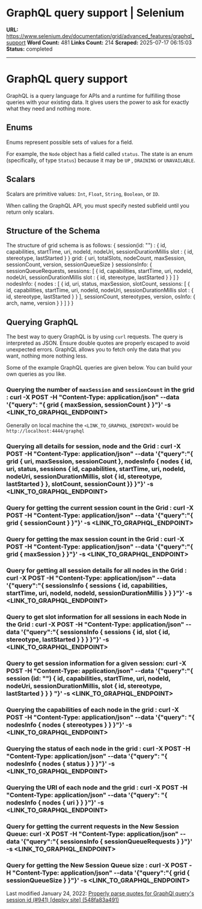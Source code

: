 # GraphQL query support | Selenium

**URL:** https://www.selenium.dev/documentation/grid/advanced_features/graphql_support
**Word Count:** 481
**Links Count:** 214
**Scraped:** 2025-07-17 06:15:03
**Status:** completed

---

# GraphQL query support

GraphQL is a query language for APIs and a runtime for fulfilling those queries with your existing data. It gives users the power to ask for exactly what they need and nothing more.

## Enums

Enums represent possible sets of values for a field.

For example, the `Node` object has a field called `status`. The state is an enum \(specifically, of type `Status`\) because it may be `UP` , `DRAINING` or `UNAVAILABLE`.

## Scalars

Scalars are primitive values: `Int`, `Float`, `String`, `Boolean`, or `ID`.

When calling the GraphQL API, you must specify nested subfield until you return only scalars.

## Structure of the Schema

The structure of grid schema is as follows:               {         session(id: "<session-id>") : {             id,             capabilities,             startTime,             uri,             nodeId,             nodeUri,             sessionDurationMillis             slot : {                 id,                 stereotype,                 lastStarted             }         }         grid: {             uri,             totalSlots,             nodeCount,             maxSession,             sessionCount,             version,             sessionQueueSize         }         sessionsInfo: {             sessionQueueRequests,             sessions: [                 {                     id,                     capabilities,                     startTime,                     uri,                     nodeId,                     nodeUri,                     sessionDurationMillis                     slot : {                         id,                         stereotype,                         lastStarted                     }                 }             ]         }         nodesInfo: {             nodes : [                 {                     id,                     uri,                     status,                     maxSession,                     slotCount,                     sessions: [                         {                             id,                             capabilities,                             startTime,                             uri,                             nodeId,                             nodeUri,                             sessionDurationMillis                             slot : {                                 id,                                 stereotype,                                 lastStarted                             }                         }                     ],                     sessionCount,                     stereotypes,                     version,                     osInfo: {                         arch,                         name,                         version                     }                 }             ]         }     }     

## Querying GraphQL

The best way to query GraphQL is by using `curl` requests. The query is interpreted as JSON. Ensure double quotes are properly escaped to avoid unexpected errors. GraphQL allows you to fetch only the data that you want, nothing more nothing less.

Some of the example GraphQL queries are given below. You can build your own queries as you like.

### Querying the number of `maxSession` and `sessionCount` in the grid :               curl -X POST -H "Content-Type: application/json" --data '{"query": "{ grid { maxSession, sessionCount } }"}' -s <LINK_TO_GRAPHQL_ENDPOINT>     

Generally on local machine the `<LINK_TO_GRAPHQL_ENDPOINT>` would be `http://localhost:4444/graphql`

### Querying all details for session, node and the Grid :               curl -X POST -H "Content-Type: application/json" --data '{"query":"{ grid { uri, maxSession, sessionCount }, nodesInfo { nodes { id, uri, status, sessions { id, capabilities, startTime, uri, nodeId, nodeUri, sessionDurationMillis, slot { id, stereotype, lastStarted } }, slotCount, sessionCount }} }"}' -s <LINK_TO_GRAPHQL_ENDPOINT>     

### Query for getting the current session count in the Grid :               curl -X POST -H "Content-Type: application/json" --data '{"query":"{ grid { sessionCount } }"}' -s <LINK_TO_GRAPHQL_ENDPOINT>     

### Query for getting the max session count in the Grid :               curl -X POST -H "Content-Type: application/json" --data '{"query":"{ grid { maxSession } }"}' -s <LINK_TO_GRAPHQL_ENDPOINT>     

### Query for getting all session details for all nodes in the Grid :               curl -X POST -H "Content-Type: application/json" --data '{"query":"{ sessionsInfo { sessions { id, capabilities, startTime, uri, nodeId, nodeId, sessionDurationMillis } } }"}' -s <LINK_TO_GRAPHQL_ENDPOINT>     

### Query to get slot information for all sessions in each Node in the Grid :               curl -X POST -H "Content-Type: application/json" --data '{"query":"{ sessionsInfo { sessions { id, slot { id, stereotype, lastStarted } } } }"}' -s <LINK_TO_GRAPHQL_ENDPOINT>     

### Query to get session information for a given session:               curl -X POST -H "Content-Type: application/json" --data '{"query":"{ session (id: \"<session-id>\") { id, capabilities, startTime, uri, nodeId, nodeUri, sessionDurationMillis, slot { id, stereotype, lastStarted } } } "}' -s <LINK_TO_GRAPHQL_ENDPOINT>     

### Querying the capabilities of each node in the grid :               curl -X POST -H "Content-Type: application/json" --data '{"query": "{ nodesInfo { nodes { stereotypes } } }"}' -s <LINK_TO_GRAPHQL_ENDPOINT>     

### Querying the status of each node in the grid :               curl -X POST -H "Content-Type: application/json" --data '{"query": "{ nodesInfo { nodes { status } } }"}' -s <LINK_TO_GRAPHQL_ENDPOINT>     

### Querying the URI of each node and the grid :               curl -X POST -H "Content-Type: application/json" --data '{"query": "{ nodesInfo { nodes { uri } } }"}' -s <LINK_TO_GRAPHQL_ENDPOINT>     

### Query for getting the current requests in the New Session Queue:               curl -X POST -H "Content-Type: application/json" --data '{"query":"{ sessionsInfo { sessionQueueRequests } }"}' -s <LINK_TO_GRAPHQL_ENDPOINT>     

### Query for getting the New Session Queue size :               curl -X POST -H "Content-Type: application/json" --data '{"query":"{ grid { sessionQueueSize } }"}' -s <LINK_TO_GRAPHQL_ENDPOINT>     

Last modified January 24, 2022: [Properly parse quotes for GraphQl query's session id \(\#941\) \[deploy site\] \(548fa83a491\)](https://github.com/SeleniumHQ/seleniumhq.github.io/commit/548fa83a491330341485e5667d5053743f8e313c)